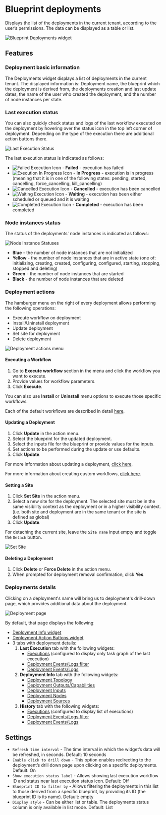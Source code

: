 # Blueprint deployments
Displays the list of the deployments in the current tenant, according to the user’s permissions. The data can be displayed as a table or list. 

![Blueprint Deployments widget](https://docs.cloudify.co/5.1/images/ui/widgets/blueprint-deployments.png)


## Features

### Deployment basic information

The Deployments widget displays a list of deployments in the current tenant. The displayed information is: Deployment name, 
the blueprint which the deployment is derived from, the deployments creation and last update dates, 
the name of the user who created the deployment, and the number of node instances per state.


### Last execution status

You can also quickly check status and logs of the last workflow executed on the deployment by hovering over the status icon in the top left corner of deployment. Depending on the type of the execution there are additional action buttons there.

![Last Execution Status](https://docs.cloudify.co/5.1/images/ui/widgets/blueprint-deployments_last-execution-status.png) 

The last execution status is indicated as follows:

* ![Failed Execution Icon](https://docs.cloudify.co/5.1/images/ui/icons/execution-failed-icon.png) - **Failed** - execution has failed
* ![Execution In Progress Icon](https://docs.cloudify.co/5.1/images/ui/icons/execution-in-progress-icon.png) - **In Progress** - execution is in progress (meaning that it is in one of the following states: pending, started, cancelling, force_cancelling, kill_cancelling)
* ![Cancelled Execution Icon](https://docs.cloudify.co/5.1/images/ui/icons/execution-cancelled-icon.png) - **Cancelled** - execution has been cancelled
* ![Waiting Execution Icon](https://docs.cloudify.co/5.1/images/ui/icons/execution-waiting-icon.png) - **Waiting** - execution has been either scheduled or queued and it is waiting
* ![Completed Execution Icon](https://docs.cloudify.co/5.1/images/ui/icons/execution-completed-icon.png) - **Completed** - execution has been completed


### Node instances status

The status of the deployments' node instances is indicated as follows:

![Node Instance Statuses](https://docs.cloudify.co/5.1/images/ui/widgets/blueprint-deployments_node-statuses.png)

* **Blue** - the number of node instances that are not initialized
* **Yellow** - the number of node instances that are in active state (one of: initializing, creating, created, configuring, configured, starting, stopping, stopped and deleting)
* **Green** - the number of node instances that are started
* **Black** - the number of node instances that are deleted


### Deployment actions

The hamburger menu on the right of every deployment allows performing the following operations:

* Execute workflow on deployment
* Install/Uninstall deployment
* Update deployment
* Set site for deployment
* Delete deployment
 
![Deployment actions menu](https://docs.cloudify.co/5.1/images/ui/widgets/blueprint-deployments_action-menu.png)


#### Executing a Workflow

1. Go to **Execute workflow** section in the menu and click the workflow you want to execute.
2. Provide values for workflow parameters. 
3. Click **Execute**.

You can also use **Install** or **Uninstall** menu options to execute those specific workflows.
 
Each of the default workflows are described in detail [here](https://docs.cloudify.co/5.1/working_with/workflows/built-in-workflows).


#### Updating a Deployment

1. Click **Update** in the action menu.
2. Select the blueprint for the updated deployment.
3. Select the inputs file for the blueprint or provide values for the inputs.
4. Set actions to be performed during the update or use defaults.  
5. Click **Update**.

For more information about updating a deployment, [click here](https://docs.cloudify.co/5.1/working_with/manager/update-deployment).

For more information about creating custom workflows, [click here](https://docs.cloudify.co/5.1/working_with/workflows/creating-your-own-workflow).


#### Setting a Site

1. Click **Set Site** in the action menu.
2. Select a new site for the deployment. The selected site must be in the same visibility context as the deployment or in a higher visibility context. (i.e. both site and deployment are in the same tenant or the site is defined as global) 
3. Click **Update**.

For detaching the current site, leave the `Site name` input empty and toggle the `Detach` button.

![Set Site](https://docs.cloudify.co/5.1/images/ui/widgets/blueprint-deployments_set-site.png)


#### Deleting a Deployment

1. Click **Delete** or **Force Delete** in the action menu.
2. When prompted for deployment removal confirmation, click **Yes**.


### Deployments details

Clicking on a deployment's name will bring us to deployment's drill-down page, 
which provides additional data about the deployment.

![Deployment page](https://docs.cloudify.co/5.1/images/ui/widgets/blueprint-deployments_deployment-page.png)

By default, that page displays the following: 

* [Deployment Info widget](https://docs.cloudify.co/5.1/working_with/console/widgets/deploymentInfo)
* [Deployment Action Buttons widget](https://docs.cloudify.co/5.1/working_with/console/widgets/deploymentActionButtons)
* 3 tabs with deployment details:
  1. **Last Execution** tab with the following widgets:
      * [Executions](https://docs.cloudify.co/5.1/working_with/console/widgets/executions) (configured to display only task graph of the last execution)
      * [Deployment Events/Logs filter](https://docs.cloudify.co/5.1/working_with/console/widgets/eventsFilter)
      * [Deployment Events/Logs](https://docs.cloudify.co/5.1/working_with/console/widgets/events)
  2. **Deployment Info** tab with the following widgets:
      * [Deployment Topology](https://docs.cloudify.co/5.1/working_with/console/widgets/topology)
      * [Deployment Outputs/Capabilities](https://docs.cloudify.co/5.1/working_with/console/widgets/outputs)
      * [Deployment Inputs](https://docs.cloudify.co/5.1/working_with/console/widgets/inputs)
      * [Deployment Nodes](https://docs.cloudify.co/5.1/working_with/console/widgets/nodes)
      * [Deployment Sources](https://docs.cloudify.co/5.1/working_with/console/widgets/blueprintSources)
  3. **History** tab with the following widgets:
      * [Executions](https://docs.cloudify.co/5.1/working_with/console/widgets/executions) (configured to display list of executions)
      * [Deployment Events/Logs filter](https://docs.cloudify.co/5.1/working_with/console/widgets/eventsFilter)
      * [Deployment Events/Logs](https://docs.cloudify.co/5.1/working_with/console/widgets/events)
  

## Settings

* `Refresh time interval` - The time interval in which the widget’s data will be refreshed, in seconds. Default: 10 seconds
* `Enable click to drill down` - This option enables redirecting to the deployment’s drill down page upon clicking on a specific deployments. Default: On
* `Show execution status label` - Allows showing last execution workflow ID and status near last execution status icon. Default: Off
* `Blueprint ID to filter by` - Allows filtering the deployments in this list to those derived from a specific blueprint, by providing its ID (the blueprint ID is its name). Default: empty
* `Display style` - Can be either list or table. The deployments status column is only available in list mode.  Default: List
